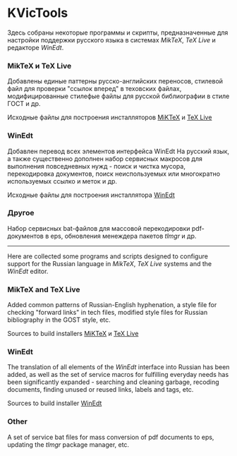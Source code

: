 # KVicTools
Здесь собраны некоторые программы и скрипты, предназначенные для настройки поддержки русского языка в системах *MikTeX*, *TeX Live* и редакторе *WinEdt*.

### MikTeX и TeX Live

Добавлены единые паттерны русско-английских переносов, стилевой файл для проверки "ссылок вперед" в теховских файлах, модифицированные стилефые файлы для русской библиографии в стиле ГОСТ и др. 

Исходные файлы для построения инсталляторов [MiKTeX](https://github.com/kozyakin/KVicTools/MiKTeX) и [TeX Live](https://github.com/kozyakin/KVicTools/TeXLive)

### WinEdt

Добавлен перевод всех элементов интерфейса WinEdt На русский язык, а также существенно дополнен набор сервисных макросов для выполнения повседневных нужд - поиск и чистка мусора, перекодировка документов, поиск неиспользуемых или многократно используемых ссылко и меток и др.

Исходные файлы для построения инсталлятора [WinEdt](https://github.com/kozyakin/KVicTools/WinEdt)

### Другое

Набор сервисных bat-файлов для массовой перекодировки pdf-документов в eps, обновления менеждера пакетов *tlmgr* и др.

---



Here are collected some programs and scripts designed to configure support for the Russian language in *MikTeX*, *TeX Live* systems and the *WinEdt* editor.

### MikTeX and TeX Live

Added common patterns of Russian-English hyphenation, a style file for checking "forward links" in tech files, modified style files for Russian bibliography in the GOST style, etc.

Sources to build installers [MiKTeX](https://github.com/kozyakin/KVicTools/MiKTeX) и [TeX Live](https://github.com/kozyakin/KVicToolsTeXLive)

### WinEdt

The translation of all elements of the *WinEdt* interface into Russian has been added, as well as the set of service macros for fulfilling everyday needs has been significantly expanded - searching and cleaning garbage, recoding documents, finding unused or reused links, labels and tags, etc.

Sources to build installer [WinEdt](https://github.com/kozyakin/KVicToolsWinEdt)

### Other

A set of service bat files for mass conversion of pdf documents to eps, updating the *tlmgr* package manager, etc.

